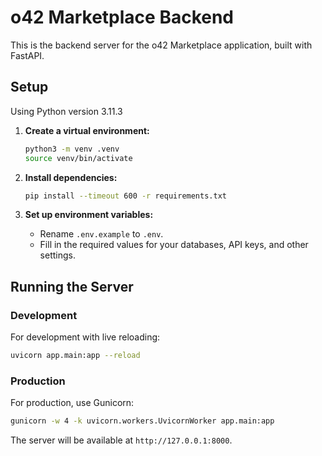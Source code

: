 # o42 Marketplace Backend

This is the backend server for the o42 Marketplace application, built with FastAPI.

## Setup

Using Python version 3.11.3

1.  **Create a virtual environment:**
    ```bash
    python3 -m venv .venv
    source venv/bin/activate
    ```

2.  **Install dependencies:**
    ```bash
    pip install --timeout 600 -r requirements.txt
    ```

3.  **Set up environment variables:**
    -   Rename `.env.example` to `.env`.
    -   Fill in the required values for your databases, API keys, and other settings.

## Running the Server

### Development
For development with live reloading:
```bash
uvicorn app.main:app --reload
```

### Production
For production, use Gunicorn:
```bash
gunicorn -w 4 -k uvicorn.workers.UvicornWorker app.main:app
```

The server will be available at `http://127.0.0.1:8000`.